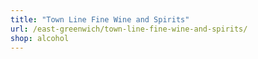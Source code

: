 ```yaml
---
title: "Town Line Fine Wine and Spirits"
url: /east-greenwich/town-line-fine-wine-and-spirits/
shop: alcohol
---
```

